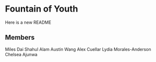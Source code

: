 # Fountain of Youth
Here is a new README

## Members
Miles Dai
Shahul Alam
Austin Wang
Alex Cuellar
Lydia Morales-Anderson
Chelsea Ajunwa
